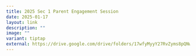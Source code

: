 ```yaml
---
title: 2025 Sec 1 Parent Engagement Session
date: 2025-01-17
layout: link
description: ""
image: ""
variant: tiptap
external: https://drive.google.com/drive/folders/17wfyMyyY27RvZyms8pQNwVCRCbbP4rqu?usp=sharing
---
```

